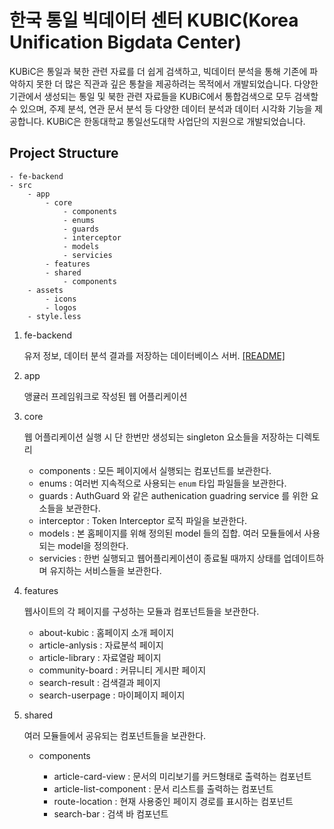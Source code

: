 # 한국 통일 빅데이터 센터 KUBIC(Korea Unification Bigdata Center)

KUBiC은 통일과 북한 관련 자료를 더 쉽게 검색하고, 빅데이터 분석을 통해 기존에 파악하지 못한 더 많은 직관과 깊은 통찰을 제공하려는 목적에서 개발되었습니다. 다양한 기관에서 생성되는 통일 및 북한 관련 자료들을 KUBiC에서 통합검색으로 모두 검색할 수 있으며, 주제 분석, 연관 문서 분석 등 다양한 데이터 분석과 데이터 시각화 기능을 제공합니다. KUBiC은 한동대학교 통일선도대학 사업단의 지원으로 개발되었습니다.

## Project Structure

```
- fe-backend
- src
    - app
        - core
            - components
            - enums
            - guards
            - interceptor
            - models
            - servicies
        - features
        - shared
            - components
    - assets
        - icons
        - logos
    - style.less
```

1.  fe-backend

    유저 정보, 데이터 분석 결과를 저장하는 데이터베이스 서버.
    [[README]](./fe-backend/README.md)

2.  app

    앵귤러 프레임워크로 작성된 웹 어플리케이션

3.  core

    웹 어플리케이션 실행 시 단 한번만 생성되는 singleton 요소들을 저장하는 디렉토리

    - components : 모든 페이지에서 실행되는 컴포넌트를 보관한다.
    - enums : 여러번 지속적으로 사용되는 `enum` 타입 파일들을 보관한다.
    - guards : AuthGuard 와 같은 authenication guadring service 를 위한 요소들을 보관한다.
    - interceptor : Token Interceptor 로직 파일을 보관한다.
    - models : 본 홈페이지를 위해 정의된 model 들의 집합. 여러 모듈들에서 사용되는 model을 정의한다.
    - servicies : 한번 실행되고 웹어플리케이션이 종료될 때까지 상태를 업데이트하며 유지하는 서비스들을 보관한다.

4.  features

    웹사이트의 각 페이지를 구성하는 모듈과 컴포넌트들을 보관한다.

    - about-kubic : 홈페이지 소개 페이지
    - article-anlysis : 자료분석 페이지
    - article-library : 자료열람 페이지
    - community-board : 커뮤니티 게시판 페이지
    - search-result : 검색결과 페이지
    - search-userpage : 마이페이지 페이지

5.  shared

    여러 모듈들에서 공유되는 컴포넌트들을 보관한다.

    - components

      - article-card-view : 문서의 미리보기를 커드형태로 출력하는 컴포넌트
      - article-list-component : 문서 리스트를 출력하는 컴포넌트
      - route-location : 현재 사용중인 페이지 경로를 표시하는 컴포넌트
      - search-bar : 검색 바 컴포넌트
